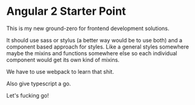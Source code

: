 # Angular 2 Starter Point
This is my new ground-zero for frontend development solutions.

It should use sass or stylus (a better way would be to use both) and a component based approach for styles. Like a general styles somewhere maybe the mixins and functions somewhere else so each individual component would get its own kind of mixins.

We have to use webpack to learn that shit.

Also give typescript a go.

Let's fucking go!
